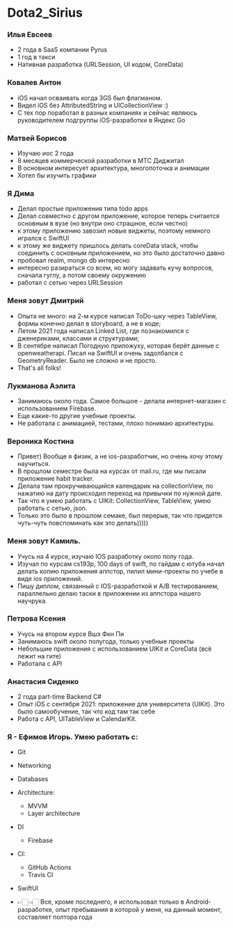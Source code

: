 # Dota2_Sirius

### Илья Евсеев
- 2 года в SaaS компании Pyrus
- 1 год в такси
- Нативная разработка (URLSession, UI кодом, CoreData)

### Ковалев Антон
- iOS начал осваивать когда 3GS был флагманом. 
- Видел iOS без AttributedString и UICollectionView :) 
- С тех пор поработал в разных компаниях и сейчас являюсь руководителем подгруппы iOS-разработки в Яндекс Go

### Матвей Борисов
- Изучаю иос 2 года
- 8 месяцев коммерческой разработки в МТС Диджитал
- В основном интересует архитектура, многопоточка и анимации
- Хотел бы изучить графики

### Я Дима
- Делал простые приложения типа todo apps
- Делал совместно с другом приложение, которое теперь считается основным в вузе (но внутри оно страшное, если честно)
- к этому приложению завозил новые виджеты, поэтому немного игрался с SwiftUI
- к этому же виджету пришлось делать coreData stack, чтобы соединить с основным приложением, но это было достаточно давно
- пробовал realm, mongo db интересно 
- интересно разираться со всем, но могу задавать кучу вопросов, сначала гуглу, а потом своему окружению 
- работал с сетью через URLSession

### Меня зовут Дмитрий
- Опыта не много:  на 2-м курсе написал ToDo-шку через TableView, формы конечно делал в storyboard, а не в коде;
- Летом 2021 года написал Linked List, где познакомился с дженериками, классами и структурами;
- В сентябре написал Погодную приложуху, которая берёт данные с openweatherapi. Писал на SwiftUI и очень задолбался с GeometryReader. Было не сложно и не просто.
- That's all folks!

### Лукманова Аэлита
- Занимаюсь около года. Самое большое - делала интернет-магазин с использованием Firebase. 
- Еще какие-то другие учебные проекты.
- Не работала с анимацией, тестами, плохо понимаю архитектуры.

### Вероника Костина
- Привет) Вообще я физик, а не ios-разработчик, но очень хочу этому научиться.
- В прошлом семестре была на курсах от mail.ru, где мы писали приложение habit tracker.
- Делала там прокручивающийся календарик на collectionView, по нажатию на дату происходил переход на привычки по нужной дате. 
- Так что я умею работать с UIKit: CollectionView, TableView, умею работать с сетью, json. 
- Только это было в прошлом семаке, был перерыв, так что придется чуть-чуть повспоминать как это делать)))))

### Меня зовут Камиль. 
- Учусь на 4 курсе, изучаю IOS разработку около полу года. 
- Изучал по курсам cs193p, 100 days of swift, по гайдам с ютуба начал делать копию приложения аппстор, пилил мини-проекты по учебе в виде ios приложений. 
- Пишу диплом, связанный с IOS-разработкой и A/B тестированием, параллельно делаю таски в приложении из аппстора нашего научрука.

### Петрова Ксения
- Учусь на втором курсе Вшэ Фкн Пи 
- Занимаюсь swift около полугода, только учебные проекты
- Небольшие приложения с использованием UIKit и CoreData (всё лежит на гите)
- Работала с API

### Анастасия Сиденко

- 2 года part-time Backend C#
- Опыт iOS с сентября 2021: приложение для университета (UIKit). Это было самообучение, так что код там так себе
- Работа с API, UITableView и CalendarKit.

### Я - Ефимов Игорь. Умею работать с:
- Git
- Networking
- Databases
- Architecture:
  - MVVM
  - Layer architecture
- DI
   - Firebase
- CI:
  - GitHub Actions
  - Travis CI
- SwiftUI

- 👉🏻👈🏻 Все, кроме последнего, я использовал только в Android-разработке, опыт пребывания в которой у меня, на данный момент, составляет полтора года
